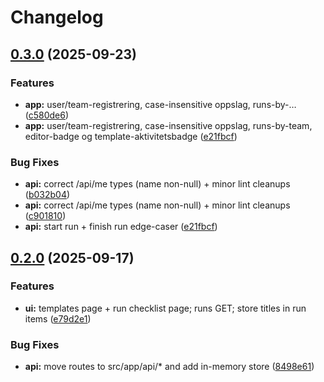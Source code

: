 # Changelog

## [0.3.0](https://github.com/calamondino/Deployment-Checklist/compare/deploy-checklists-0.2.0...deploy-checklists-0.3.0) (2025-09-23)


### Features

* **app:** user/team-registrering, case-insensitive oppslag, runs-by-… ([c580de6](https://github.com/calamondino/Deployment-Checklist/commit/c580de6fa4147a95ae8eeb820bd61ff23fd3412a))
* **app:** user/team-registrering, case-insensitive oppslag, runs-by-team, editor-badge og template-aktivitetsbadge ([e21fbcf](https://github.com/calamondino/Deployment-Checklist/commit/e21fbcf15d3c6296f70697732341ab6a7f8fd650))


### Bug Fixes

* **api:** correct /api/me types (name non-null) + minor lint cleanups ([b032b04](https://github.com/calamondino/Deployment-Checklist/commit/b032b044769185c42778ca7614d409552b67c17f))
* **api:** correct /api/me types (name non-null) + minor lint cleanups ([c901810](https://github.com/calamondino/Deployment-Checklist/commit/c9018107654f07d0422d1b6d02b09b40298f7445))
* **api:** start run + finish run edge-caser ([e21fbcf](https://github.com/calamondino/Deployment-Checklist/commit/e21fbcf15d3c6296f70697732341ab6a7f8fd650))

## [0.2.0](https://github.com/calamondino/Deployment-Checklist/compare/deploy-checklists-0.1.0...deploy-checklists-0.2.0) (2025-09-17)


### Features

* **ui:** templates page + run checklist page; runs GET; store titles in run items ([e79d2e1](https://github.com/calamondino/Deployment-Checklist/commit/e79d2e19547e4efc95d34824aa305c6d050cc183))


### Bug Fixes

* **api:** move routes to src/app/api/* and add in-memory store ([8498e61](https://github.com/calamondino/Deployment-Checklist/commit/8498e6122e569d264bed7518fd0c8846524ba65a))
